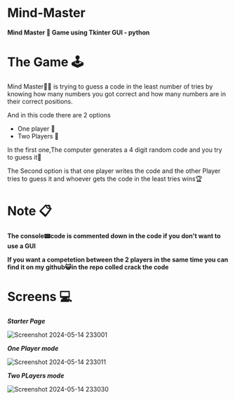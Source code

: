 # Mind-Master
**Mind Master 🧠 Game using Tkinter GUI - python**
# The Game 🕹️
Mind Master🤴🏼 is trying to guess a code in the least number of tries by knowing how many numbers you got correct and how many numbers are in their correct positions.

And in this code there are 2 options 
* One player 👤
* Two Players 👥

In the first one,The computer generates a 4 digit random code and you try to guess it🧐

The Second option is that one player writes the code and the other Player tries to guess it and whoever gets the code in the least tries wins🏆

# Note 📋
**The console📟code is commented down in the code if you don't want to use a GUI**

**If you want a competetion between the 2 players in the same time you can find it on my github😺in the repo colled crack the code**
# Screens 💻

***Starter Page***

![Screenshot 2024-05-14 233001](https://github.com/Kidzantso/Mind-Master/assets/116034195/e64863dd-3927-4793-a499-284ed684cb2f)

***One Player mode***

![Screenshot 2024-05-14 233011](https://github.com/Kidzantso/Mind-Master/assets/116034195/f9c23626-4639-49c4-95a0-c257f5190cca)

***Two PLayers mode***

![Screenshot 2024-05-14 233030](https://github.com/Kidzantso/Mind-Master/assets/116034195/0e45f40f-66ec-4e7b-bd41-89334125988b)
